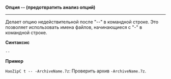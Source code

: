 ﻿

**Опция -- (предотвратить анализ опций)**

--------------------------------------------------------------------------------

Делает опцию недействительной после "--" в командной строке. Это позволяет использовать имена файлов, начинающиеся с "-" в командной строке.

**Синтаксис**

`--`

**Пример**

`HaoZipC t -- -ArchiveName.7z`: Проверить архив `-ArchiveName.7z`.
